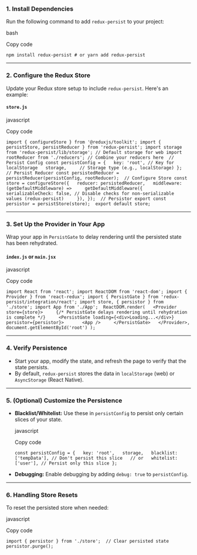 ### 1. **Install Dependencies**

Run the following command to add `redux-persist` to your project:

bash

Copy code

`npm install redux-persist # or yarn add redux-persist`

---

### 2. **Configure the Redux Store**

Update your Redux store setup to include `redux-persist`. Here's an example:

#### `store.js`

javascript

Copy code

`import { configureStore } from '@reduxjs/toolkit'; import { persistStore, persistReducer } from 'redux-persist'; import storage from 'redux-persist/lib/storage'; // Default storage for web import rootReducer from './reducers'; // Combine your reducers here  // Persist Config const persistConfig = {   key: 'root', // Key for localStorage   storage,     // Storage type (e.g., localStorage) };  // Persist Reducer const persistedReducer = persistReducer(persistConfig, rootReducer);  // Configure Store const store = configureStore({   reducer: persistedReducer,   middleware: (getDefaultMiddleware) =>     getDefaultMiddleware({       serializableCheck: false, // Disable checks for non-serializable values (redux-persist)     }), });  // Persistor export const persistor = persistStore(store);  export default store;`

---

### 3. **Set Up the Provider in Your App**

Wrap your app in `PersistGate` to delay rendering until the persisted state has been rehydrated.

#### `index.js` or `main.jsx`

javascript

Copy code

`import React from 'react'; import ReactDOM from 'react-dom'; import { Provider } from 'react-redux'; import { PersistGate } from 'redux-persist/integration/react'; import store, { persistor } from './store'; import App from './App';  ReactDOM.render(   <Provider store={store}>     {/* PersistGate delays rendering until rehydration is complete */}     <PersistGate loading={<div>Loading...</div>} persistor={persistor}>       <App />     </PersistGate>   </Provider>,   document.getElementById('root') );`

---

### 4. **Verify Persistence**

- Start your app, modify the state, and refresh the page to verify that the state persists.
- By default, `redux-persist` stores the data in `localStorage` (web) or `AsyncStorage` (React Native).

---

### 5. **(Optional) Customize the Persistence**

- **Blacklist/Whitelist:** Use these in `persistConfig` to persist only certain slices of your state.
    
    javascript
    
    Copy code
    
    `const persistConfig = {   key: 'root',   storage,   blacklist: ['tempData'], // Don't persist this slice   // or   whitelist: ['user'], // Persist only this slice };`
    
- **Debugging:** Enable debugging by adding `debug: true` to `persistConfig`.

---

### 6. **Handling Store Resets**

To reset the persisted store when needed:

javascript

Copy code

`import { persistor } from './store';  // Clear persisted state persistor.purge();`